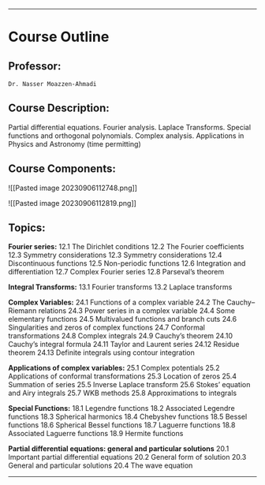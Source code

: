 *******

# Course Outline

## Professor:
	Dr. Nasser Moazzen-Ahmadi
## **Course Description:**

Partial differential equations. Fourier analysis. Laplace Transforms. Special functions and orthogonal polynomials. Complex analysis. Applications in Physics and Astronomy (time permitting)
## Course Components:

![[Pasted image 20230906112748.png]]

![[Pasted image 20230906112819.png]]

## Topics:

**Fourier series:**
	12.1 The Dirichlet conditions
	12.2 The Fourier coefficients
	12.3 Symmetry considerations
	12.3 Symmetry considerations
	12.4 Discontinuous functions
	12.5 Non-periodic functions
	12.6 Integration and differentiation
	12.7 Complex Fourier series
	12.8 Parseval’s theorem

**Integral Transforms:**
	13.1 Fourier transforms
	13.2 Laplace transforms

**Complex Variables:**
	24.1 Functions of a complex variable
	24.2 The Cauchy–Riemann relations
	24.3 Power series in a complex variable
	24.4 Some elementary functions
	24.5 Multivalued functions and branch cuts
	24.6 Singularities and zeros of complex functions
	24.7 Conformal transformations
	24.8 Complex integrals
	24.9 Cauchy’s theorem
	24.10 Cauchy’s integral formula
	24.11 Taylor and Laurent series
	24.12 Residue theorem
	24.13 Definite integrals using contour integration

**Applications of complex variables:**
	25.1 Complex potentials
	25.2 Applications of conformal transformations
	25.3 Location of zeros
	25.4 Summation of series
	25.5 Inverse Laplace transform
	25.6 Stokes’ equation and Airy integrals
	25.7 WKB methods
	25.8 Approximations to integrals

**Special Functions:**
	18.1 Legendre functions
	18.2 Associated Legendre functions
	18.3 Spherical harmonics
	18.4 Chebyshev functions
	18.5 Bessel functions
	18.6 Spherical Bessel functions
	18.7 Laguerre functions
	18.8 Associated Laguerre functions
	18.9 Hermite functions

**Partial differential equations: general and particular solutions**
	20.1 Important partial differential equations
	20.2 General form of solution
	20.3 General and particular solutions
	20.4 The wave equation

***
